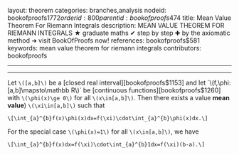 layout: theorem
categories: branches,analysis
nodeid: bookofproofs$1772
orderid: 800
parentid: bookofproofs$474
title: Mean Value Theorem For Riemann Integrals
description: MEAN VALUE THEOREM FOR RIEMANN INTEGRALS ★ graduate maths ✔ step by step ✚ by the axiomatic method ➜ visit BookOfProofs now!
references: bookofproofs$581
keywords: mean value theorem for riemann integrals
contributors: bookofproofs

---


---

Let `\([a,b]\)` be a [closed real interval][bookofproofs$1153] and let `\(f,\phi:[a,b]\mapsto\mathbb R\)` be [continuous functions][bookofproofs$1260] with `\(\phi(x)\ge 0\)` for all `\(x\in[a,b]\)`. Then there exists a value  **mean value**) `\(\xi\in[a,b]\)` such that

`\[\int_{a}^{b}f(x)\phi(x)dx=f(\xi)\cdot\int_{a}^{b}\phi(x)dx.\]`

For the special case `\(\phi(x)=1\)` for all `\(x\in[a,b]\)`, we have

`\[\int_{a}^{b}f(x)dx=f(\xi)\cdot\int_{a}^{b}1dx=f(\xi)(b-a).\]`
